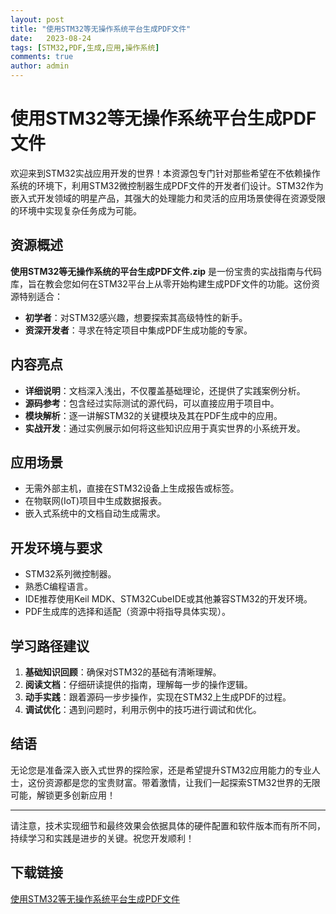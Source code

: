 ```yaml
---
layout: post
title: "使用STM32等无操作系统平台生成PDF文件"
date:   2023-08-24
tags: [STM32,PDF,生成,应用,操作系统]
comments: true
author: admin
---
```

# 使用STM32等无操作系统平台生成PDF文件

欢迎来到STM32实战应用开发的世界！本资源包专门针对那些希望在不依赖操作系统的环境下，利用STM32微控制器生成PDF文件的开发者们设计。STM32作为嵌入式开发领域的明星产品，其强大的处理能力和灵活的应用场景使得在资源受限的环境中实现复杂任务成为可能。

## 资源概述

**使用STM32等无操作系统的平台生成PDF文件.zip** 是一份宝贵的实战指南与代码库，旨在教会您如何在STM32平台上从零开始构建生成PDF文件的功能。这份资源特别适合：

- **初学者**：对STM32感兴趣，想要探索其高级特性的新手。
- **资深开发者**：寻求在特定项目中集成PDF生成功能的专家。

## 内容亮点

- **详细说明**：文档深入浅出，不仅覆盖基础理论，还提供了实践案例分析。
- **源码参考**：包含经过实际测试的源代码，可以直接应用于项目中。
- **模块解析**：逐一讲解STM32的关键模块及其在PDF生成中的应用。
- **实战开发**：通过实例展示如何将这些知识应用于真实世界的小系统开发。

## 应用场景

- 无需外部主机，直接在STM32设备上生成报告或标签。
- 在物联网(IoT)项目中生成数据报表。
- 嵌入式系统中的文档自动生成需求。

## 开发环境与要求

- STM32系列微控制器。
- 熟悉C编程语言。
- IDE推荐使用Keil MDK、STM32CubeIDE或其他兼容STM32的开发环境。
- PDF生成库的选择和适配（资源中将指导具体实现）。

## 学习路径建议

1. **基础知识回顾**：确保对STM32的基础有清晰理解。
2. **阅读文档**：仔细研读提供的指南，理解每一步的操作逻辑。
3. **动手实践**：跟着源码一步步操作，实现在STM32上生成PDF的过程。
4. **调试优化**：遇到问题时，利用示例中的技巧进行调试和优化。

## 结语

无论您是准备深入嵌入式世界的探险家，还是希望提升STM32应用能力的专业人士，这份资源都是您的宝贵财富。带着激情，让我们一起探索STM32世界的无限可能，解锁更多创新应用！

---

请注意，技术实现细节和最终效果会依据具体的硬件配置和软件版本而有所不同，持续学习和实践是进步的关键。祝您开发顺利！

## 下载链接

[使用STM32等无操作系统平台生成PDF文件](https://pan.quark.cn/s/f82b16ab9a62)